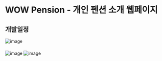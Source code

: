 # WOW Pension - 개인 펜션 소개 웹페이지


## 개발일정

![image](https://user-images.githubusercontent.com/90792916/166605345-ddcf1dcb-86b1-46ec-89ad-ccb2a3c4eded.png)


### 
![image](https://user-images.githubusercontent.com/90792916/166605411-48271eaf-85b8-4660-97fe-0504183e21a2.png)
![image](https://user-images.githubusercontent.com/90792916/166605848-d3bfab5e-1ff9-456e-9905-b7c856aa8962.png)
